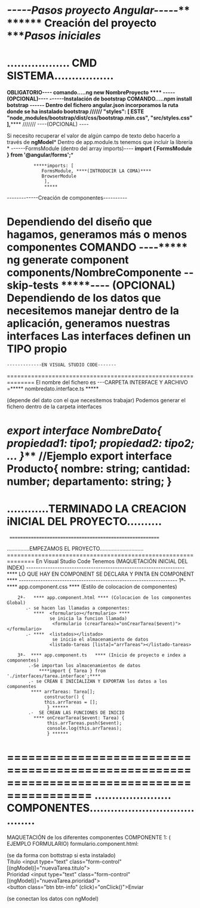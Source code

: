 
*************-----Pasos proyecto Angular-----***************
****** Creación del proyecto
**************Pasos iniciales***********
========================================================
.................. CMD SISTEMA.................
========================================================
**OBLIGATORIO----
           comando.....****ng new NombreProyecto ****
           -----(OPCIONAL)---- 
          ------Instalación de bootstrap
           COMANDO.....****npm install botstrap****
    ------ Dentro del fichero angular.json incorporamos la ruta donde se ha instalado bootstrap
    //////
                    ****"styles": [
    ESTE**** "node_modules/bootstrap/dist/css/bootstrap.min.css",****
                "src/styles.css"
                 ],******
                 ///////
            ----(OPCIONAL) ----

 Si necesito recuperar el valor de algún campo de texto debo hacerlo a través de
                  ****ngModel*****
      Dentro de app.module.ts tenemos que incluir la librería        * ------FormsModule (dentro del array imports)----
     ****import { FormsModule } from '@angular/forms';*****

              *****imports: [
                 FormsModule, ****(INTRODUCIR LA COMA)****
                 BrowserModule
                  ],
                  *****
-------------Creación de componentes----------

Dependiendo del diseño que hagamos, generamos más o menos componentes
 COMANDO ----***** ng generate component components/NombreComponente --skip-tests *****----
(OPCIONAL) Dependiendo de los datos que necesitemos manejar dentro de la aplicación, generamos
nuestras interfaces
Las interfaces definen un TIPO propio
==============================================================
    -------------EN VISUAL STUDIO CODE-------
 ============================================================== 
El nombre del fichero es
---CARPETA INTERFACE Y ARCHIVO =***** nombredato.interface.ts *****

(depende del dato con el que necesitemos
trabajar)
Podemos generar el fichero dentro de la carpeta interfaces

 *******export interface NombreDato{
propiedad1: tipo1;
propiedad2: tipo2;
...
}*********
//Ejemplo
export interface Producto{
nombre: string;
cantidad: number;
departamento: string;
}
===================================================================
............TERMINADO LA CREACION iNICIAL DEL PROYECTO..........
=======================================================================
     ========================================================
...............EMPEZAMOS EL PROYECTO.............................
    ==============================================================
    En Visual Studio Code Tenemos (MAQUETACIÓN iNICIAL DEL INDEX)
    ------------------------------------------------------------------
    ****  LO QUE HAY EN COMPONENT SE DECLARA Y PINTA EN COMPONENT ****
    ------------------------------------------------------------------
        1ª-  **** app.component.css  **** (Estilo de colocacion de componentes)

        2ª-   **** app.component.html **** (Colocacion de los componentes Global)
           .- se hacen las llamadas a componentes:
              ****  <formulario></formulario> ****
                    se inicia la funcion llamada)
                     <formulario (crearTarea)="onCrearTarea($event)"></formulario>
           .- ****  <listados></listado>
                     se inicio el almacenamiento de datos
                    <listado-tareas [lista]="arrTareas"></listado-tareas>              

        3ª-  **** app.component.ts   **** (Inicio de proyecto e index a componentes) 
            .-Se importan los almacenamientos de datos
                ****import { Tarea } from './interfaces/tarea.interface';****
            .- se CREAN E INICIALIZAN Y EXPORTAN los datos a los componentes
             **** arrTareas: Tarea[];
                  constructor() {
                  this.arrTareas = [];
                   } ******
            .-  SE CREAN LAS FUNCIONES DE INICIO
              **** onCrearTarea($event: Tarea) {
                   this.arrTareas.push($event);
                   console.log(this.arrTareas);
                   } ******
==========================================================================================
...................... COMPONENTES......................................
===========================================================================================
MAQUETACIÓN de los diferentes componentes
COMPONENTE 1:
( EJEMPLO FORMULARIO)
   formulario.component.html:
        <div class="formulario mt-5"> (se da forma con bottstrap si esta instalado)
          <div class="mb-3">
            <label>Título</label>
            <input type="text" class="form-control" [(ngModel)]="nuevaTarea.titulo">            
          </div>
        <div class="mb-3">
        <label>Prioridad</label>
        <input type="text" class="form-control" [(ngModel)]="nuevaTarea.prioridad">
    </div>
    <button class="btn btn-info" (click)="onClick()">Enviar</button>
</div>
(se conectan los datos con ngModel)